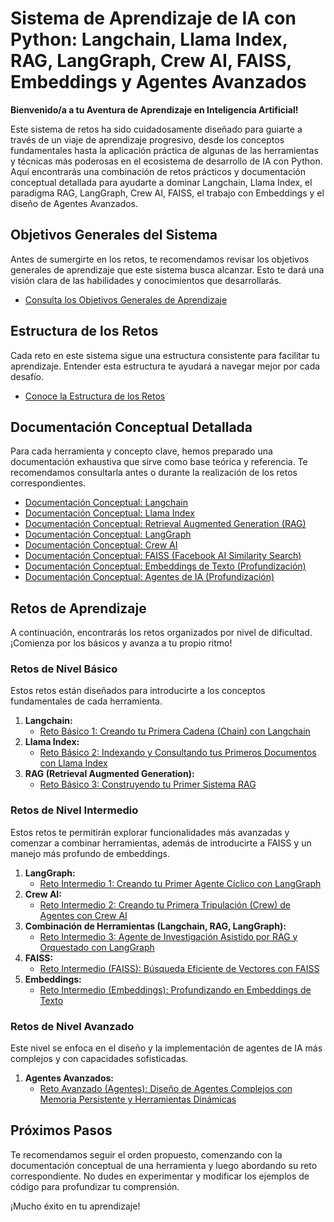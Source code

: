 # Sistema de Aprendizaje de IA con Python: Langchain, Llama Index, RAG, LangGraph, Crew AI, FAISS, Embeddings y Agentes Avanzados

**Bienvenido/a a tu Aventura de Aprendizaje en Inteligencia Artificial!**

Este sistema de retos ha sido cuidadosamente diseñado para guiarte a través de un viaje de aprendizaje progresivo, desde los conceptos fundamentales hasta la aplicación práctica de algunas de las herramientas y técnicas más poderosas en el ecosistema de desarrollo de IA con Python. Aquí encontrarás una combinación de retos prácticos y documentación conceptual detallada para ayudarte a dominar Langchain, Llama Index, el paradigma RAG, LangGraph, Crew AI, FAISS, el trabajo con Embeddings y el diseño de Agentes Avanzados.

## Objetivos Generales del Sistema

Antes de sumergirte en los retos, te recomendamos revisar los objetivos generales de aprendizaje que este sistema busca alcanzar. Esto te dará una visión clara de las habilidades y conocimientos que desarrollarás.

*   [Consulta los Objetivos Generales de Aprendizaje](./learning_objectives.md)

## Estructura de los Retos

Cada reto en este sistema sigue una estructura consistente para facilitar tu aprendizaje. Entender esta estructura te ayudará a navegar mejor por cada desafío.

*   [Conoce la Estructura de los Retos](./challenge_structure.md)

## Documentación Conceptual Detallada

Para cada herramienta y concepto clave, hemos preparado una documentación exhaustiva que sirve como base teórica y referencia. Te recomendamos consultarla antes o durante la realización de los retos correspondientes.

*   [Documentación Conceptual: Langchain](./documentation_langchain.md)
*   [Documentación Conceptual: Llama Index](./documentation_llama_index.md)
*   [Documentación Conceptual: Retrieval Augmented Generation (RAG)](./documentation_rag.md)
*   [Documentación Conceptual: LangGraph](./documentation_langgraph.md)
*   [Documentación Conceptual: Crew AI](./documentation_crewai.md)
*   [Documentación Conceptual: FAISS (Facebook AI Similarity Search)](./documentation_faiss.md)
*   [Documentación Conceptual: Embeddings de Texto (Profundización)](./documentation_embeddings.md)
*   [Documentación Conceptual: Agentes de IA (Profundización)](./documentation_agents_advanced.md)

## Retos de Aprendizaje

A continuación, encontrarás los retos organizados por nivel de dificultad. ¡Comienza por los básicos y avanza a tu propio ritmo!

### Retos de Nivel Básico

Estos retos están diseñados para introducirte a los conceptos fundamentales de cada herramienta.

1.  **Langchain:**
    *   [Reto Básico 1: Creando tu Primera Cadena (Chain) con Langchain](./challenge_langchain_basic_1.md)
2.  **Llama Index:**
    *   [Reto Básico 2: Indexando y Consultando tus Primeros Documentos con Llama Index](./challenge_llamaindex_basic_2.md)
3.  **RAG (Retrieval Augmented Generation):**
    *   [Reto Básico 3: Construyendo tu Primer Sistema RAG](./challenge_rag_basic_3.md)

### Retos de Nivel Intermedio

Estos retos te permitirán explorar funcionalidades más avanzadas y comenzar a combinar herramientas, además de introducirte a FAISS y un manejo más profundo de embeddings.

1.  **LangGraph:**
    *   [Reto Intermedio 1: Creando tu Primer Agente Cíclico con LangGraph](./challenge_langgraph_intermediate_1.md)
2.  **Crew AI:**
    *   [Reto Intermedio 2: Creando tu Primera Tripulación (Crew) de Agentes con Crew AI](./challenge_crewai_intermediate_2.md)
3.  **Combinación de Herramientas (Langchain, RAG, LangGraph):**
    *   [Reto Intermedio 3: Agente de Investigación Asistido por RAG y Orquestado con LangGraph](./challenge_combination_intermediate_3.md)
4.  **FAISS:**
    *   [Reto Intermedio (FAISS): Búsqueda Eficiente de Vectores con FAISS](./challenge_faiss_intermediate_1.md)
5.  **Embeddings:**
    *   [Reto Intermedio (Embeddings): Profundizando en Embeddings de Texto](./challenge_embeddings_intermediate_1.md)

### Retos de Nivel Avanzado

Este nivel se enfoca en el diseño y la implementación de agentes de IA más complejos y con capacidades sofisticadas.

1.  **Agentes Avanzados:**
    *   [Reto Avanzado (Agentes): Diseño de Agentes Complejos con Memoria Persistente y Herramientas Dinámicas](./challenge_agents_advanced_1.md)

## Próximos Pasos

Te recomendamos seguir el orden propuesto, comenzando con la documentación conceptual de una herramienta y luego abordando su reto correspondiente. No dudes en experimentar y modificar los ejemplos de código para profundizar tu comprensión.

¡Mucho éxito en tu aprendizaje!

